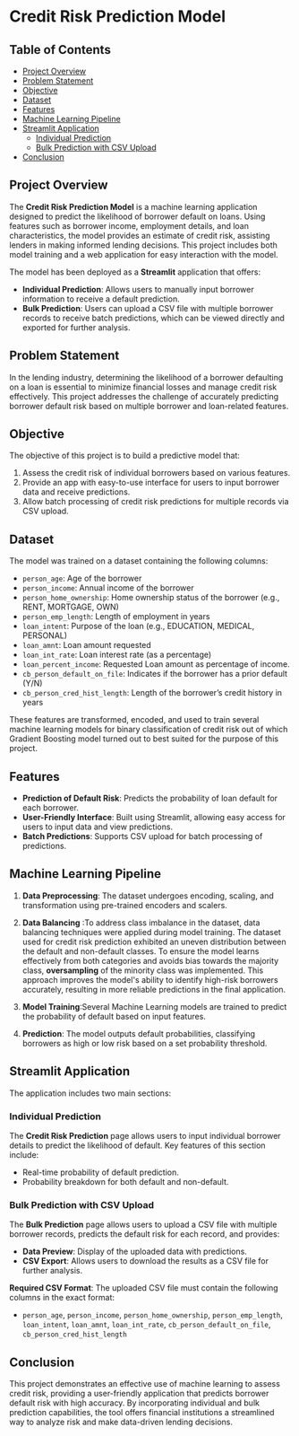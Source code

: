 # Credit Risk Prediction Model

## Table of Contents
- [Project Overview](#project-overview)
- [Problem Statement](#problem-statement)
- [Objective](#objective)
- [Dataset](#dataset)
- [Features](#features)
- [Machine Learning Pipeline](#machine-learning-pipeline)
- [Streamlit Application](#streamlit-application)
  - [Individual Prediction](#individual-prediction)
  - [Bulk Prediction with CSV Upload](#bulk-prediction-with-csv-upload)
- [Conclusion](#conclusion)


## Project Overview

The **Credit Risk Prediction Model** is a machine learning application designed to predict the likelihood of borrower default on loans. Using features such as borrower income, employment details, and loan characteristics, the model provides an estimate of credit risk, assisting lenders in making informed lending decisions. This project includes both model training and a web application for easy interaction with the model.

The model has been deployed as a **Streamlit** application that offers:
- **Individual Prediction**: Allows users to manually input borrower information to receive a default prediction.
- **Bulk Prediction**: Users can upload a CSV file with multiple borrower records to receive batch predictions, which can be viewed directly and exported for further analysis.

## Problem Statement

In the lending industry, determining the likelihood of a borrower defaulting on a loan is essential to minimize financial losses and manage credit risk effectively. This project addresses the challenge of accurately predicting borrower default risk based on multiple borrower and loan-related features.

## Objective

The objective of this project is to build a predictive model that:
1. Assess the credit risk of individual borrowers based on various features.
2. Provide an app with easy-to-use interface for users to input borrower data and receive predictions.
3. Allow batch processing of credit risk predictions for multiple records via CSV upload.


## Dataset

The model was trained on a dataset containing the following columns:
- `person_age`: Age of the borrower
- `person_income`: Annual income of the borrower
- `person_home_ownership`: Home ownership status of the borrower (e.g., RENT, MORTGAGE, OWN)
- `person_emp_length`: Length of employment in years
- `loan_intent`: Purpose of the loan (e.g., EDUCATION, MEDICAL, PERSONAL)
- `loan_amnt`: Loan amount requested
- `loan_int_rate`: Loan interest rate (as a percentage)
- `loan_percent_income`: Requested Loan amount as percentage of income.
- `cb_person_default_on_file`: Indicates if the borrower has a prior default (Y/N)
- `cb_person_cred_hist_length`: Length of the borrower’s credit history in years

These features are transformed, encoded, and used to train several machine learning models  for binary classification of credit risk out of which Gradient Boosting model turned out to best suited for the purpose of this project.

## Features

- **Prediction of Default Risk**: Predicts the probability of loan default for each borrower.
- **User-Friendly Interface**: Built using Streamlit, allowing easy access for users to input data and view predictions.
- **Batch Predictions**: Supports CSV upload for batch processing of predictions.

## Machine Learning Pipeline

1. **Data Preprocessing**: The dataset undergoes encoding, scaling, and transformation using pre-trained encoders and scalers.

2. **Data Balancing** :To address class imbalance in the dataset, data balancing techniques were applied during model training. The dataset used for credit risk prediction exhibited an uneven distribution between the default and non-default classes. To ensure the model learns effectively from both categories and avoids bias towards the majority class, **oversampling** of the minority class was implemented. This approach improves the model's ability to identify high-risk borrowers accurately, resulting in more reliable predictions in the final application.

4. **Model Training**:Several Machine Learning  models are trained to predict the probability of default based on input features.

5. **Prediction**: The model outputs default probabilities, classifying borrowers as high or low risk based on a set probability threshold.

## Streamlit Application

The application includes two main sections:

### Individual Prediction
The **Credit Risk Prediction** page allows users to input individual borrower details to predict the likelihood of default. Key features of this section include:
- Real-time probability of default prediction.
- Probability breakdown for both default and non-default.

### Bulk Prediction with CSV Upload
The **Bulk Prediction** page allows users to upload a CSV file with multiple borrower records, predicts the default risk for each record, and provides:
- **Data Preview**: Display of the uploaded data with predictions.
- **CSV Export**: Allows users to download the results as a CSV file for further analysis.

**Required CSV Format**:
The uploaded CSV file must contain the following columns in the exact format:
- `person_age`, `person_income`, `person_home_ownership`, `person_emp_length`, `loan_intent`, `loan_amnt`, `loan_int_rate`, `cb_person_default_on_file`, `cb_person_cred_hist_length`

## Conclusion

This project demonstrates an effective use of machine learning to assess credit risk, providing a user-friendly application that predicts borrower default risk with high accuracy. By incorporating individual and bulk prediction capabilities, the tool offers financial institutions a streamlined way to analyze risk and make data-driven lending decisions.
